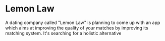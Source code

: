 # Lemon Law
A dating company called "Lemon Law" is planning to come up with an app which aims at improving the quality of your matches by improving its matching system. It's searching for a holistic alternative 
